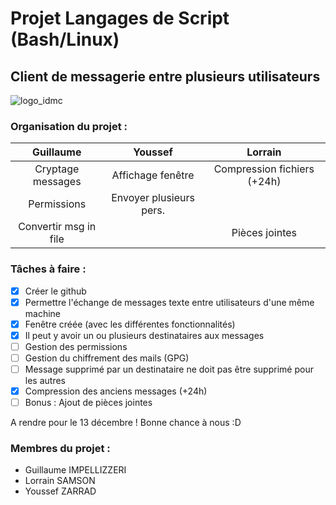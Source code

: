 # Projet Langages de Script (Bash/Linux)
## Client de messagerie entre plusieurs utilisateurs
![logo_idmc](https://idmc.univ-lorraine.fr/wp-content/uploads/2020/04/idmc-ul-logo-2020.png)

### Organisation du projet :

| Guillaume | Youssef | Lorrain |
|:---------:|:-------:|:-------:|
| Cryptage messages |	Affichage fenêtre | Compression fichiers (+24h) |
| Permissions       |	Envoyer plusieurs pers. |    |
| Convertir msg in file |                 | Pièces jointes		|	

### Tâches à faire :

- [x] Créer le github
- [x] Permettre l'échange de messages texte entre utilisateurs d'une même machine
- [x] Fenêtre créée (avec les différentes fonctionnalités)
- [x] Il peut y avoir un ou plusieurs destinataires aux messages
- [ ] Gestion des permissions
- [ ] Gestion du chiffrement des mails (GPG)
- [ ] Message supprimé par un destinataire ne doit pas être supprimé pour les autres
- [x] Compression des anciens messages (+24h)
- [ ] Bonus : Ajout de pièces jointes

A rendre pour le 13 décembre ! 
Bonne chance à nous :D

### Membres du projet :

* Guillaume IMPELLIZZERI
* Lorrain SAMSON
* Youssef ZARRAD
